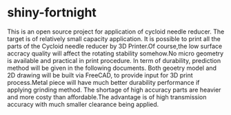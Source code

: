 # shiny-fortnight
This is an open source project for application of cycloid needle reducer. The target is of relatively small capacity application.
It is possible to print all the parts of the Cycloid needle reducer by 3D Printer.Of course,the low surface accracy quality will affect the rotating stability somehow.No micro geometry is available and practical in print procedure. In term of durability, prediction method will be given in the following documents.
Both geoetry model and 2D drawing will be built via FreeCAD, to provide input for 3D print process.Metal piece will have much better durability performance if applying grinding method.  The shortage of high accuracy parts are heavier and more costy than affordable.The advantage is of high transmission accuracy with much smaller clearance being applied.
